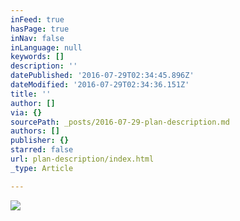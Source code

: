 ```yaml
---
inFeed: true
hasPage: true
inNav: false
inLanguage: null
keywords: []
description: ''
datePublished: '2016-07-29T02:34:45.896Z'
dateModified: '2016-07-29T02:34:36.151Z'
title: ''
author: []
via: {}
sourcePath: _posts/2016-07-29-plan-description.md
authors: []
publisher: {}
starred: false
url: plan-description/index.html
_type: Article

---
```

![](https://the-grid-user-content.s3-us-west-2.amazonaws.com/2339f1a3-0315-4d38-b074-424e998903fb.jpg)